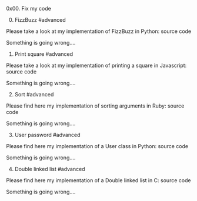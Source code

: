 0x00. Fix my code

0. FizzBuzz
#advanced

Please take a look at my implementation of FizzBuzz in Python: source code

Something is going wrong….

1. Print square
#advanced

Please take a look at my implementation of printing a square in Javascript: source code

Something is going wrong….

2. Sort
#advanced

Please find here my implementation of sorting arguments in Ruby: source code

Something is going wrong….

3. User password
#advanced

Please find here my implementation of a User class in Python: source code

Something is going wrong….

4. Double linked list
#advanced

Please find here my implementation of a Double linked list in C: source code

Something is going wrong….
